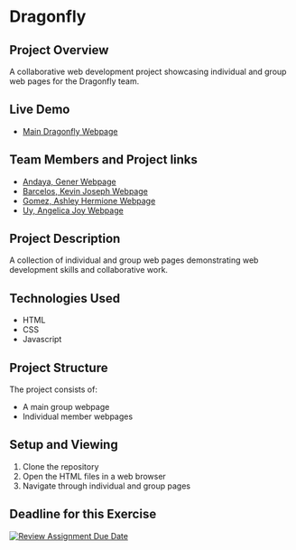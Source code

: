 # Dragonfly

## Project Overview
A collaborative web development project showcasing individual and group web pages for the Dragonfly team.


## Live Demo
- [Main Dragonfly Webpage](https://pupt-dit-dragonfly-exercise-8.netlify.app/)

## Team Members and Project links
- [Andaya, Gener Webpage](https://pupt-dit-dragonfly-exercise-8.netlify.app/andaya_gener/)
- [Barcelos, Kevin Joseph Webpage](https://pupt-dit-dragonfly-exercise-8.netlify.app/barcelos_kevinjoseph/)
- [Gomez, Ashley Hermione Webpage](https://pupt-dit-dragonfly-exercise-8.netlify.app/gomez_ashleyhermione/)
- [Uy, Angelica Joy Webpage](https://pupt-dit-dragonfly-exercise-8.netlify.app/uy_angelicajoy/)

## Project Description
A collection of individual and group web pages demonstrating web development skills and collaborative work.

## Technologies Used
- HTML
- CSS
- Javascript

## Project Structure
The project consists of:
- A main group webpage
- Individual member webpages

## Setup and Viewing
1. Clone the repository
2. Open the HTML files in a web browser
3. Navigate through individual and group pages

## Deadline for this Exercise
[![Review Assignment Due Date](https://classroom.github.com/assets/deadline-readme-button-22041afd0340ce965d47ae6ef1cefeee28c7c493a6346c4f15d667ab976d596c.svg)](https://classroom.github.com/a/B-noJ82j)